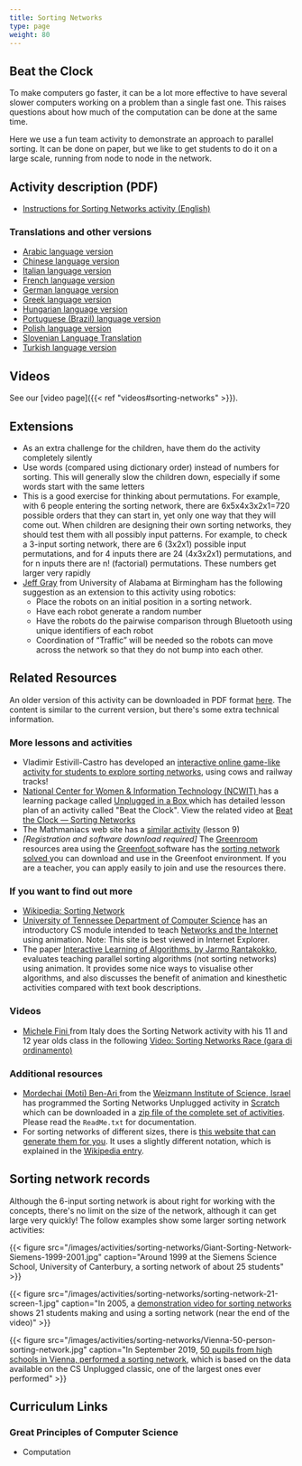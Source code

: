 ```yaml
---
title: Sorting Networks
type: page
weight: 80
---
```


## Beat the Clock

To make computers go faster, it can be a lot more effective to have several slower computers working on a problem than a single fast one.
This raises questions about how much of the computation can be done at the same time.

Here we use a fun team activity to demonstrate an approach to parallel sorting.
It can be done on paper, but we like to get students to do it on a large scale, running from node to node in the network.

## Activity description (PDF)

-  [Instructions for Sorting Networks activity (English)](/documents/activities/sorting-network/unplugged-08-sorting_networks-2010.pdf)

### Translations and other versions

- [Arabic language version](/documents/activities/sorting-network/arabic_translation_sorting_networks.pdf)
- [Chinese language version](/documents/activities/sorting-network/Sorting-Networks-Chinese-Version.pdf)
- [Italian language version](/documents/activities/sorting-network/sorting-networks-italian-2009.pdf)
- [French language version](/documents/activities/sorting-network/08_fr_R%C3%A9seaux_de_tri.pdf)
- [German language version](/documents/activities/sorting-network/CSUnplugged_OS_2015_v3.2.2_AL_Ak-8.pdf)
- [Greek language version](/documents/activities/sorting-network/unplugged-08-sorting_networks_greek.pdf)
- [Hungarian language version](/documents/activities/sorting-network/SortingNetworks_3.2.2_HU.pdf)
- [Portuguese (Brazil) language version](/documents/activities/sorting-network/portuguese-brazil-08.pdf)
- [Polish language version](/documents/activities/sorting-network/A8.pdf)
- [Slovenian Language Translation](/documents/activities/sorting-network/08-Vzporedno-urejanje.pdf)
- [Turkish language version](/documents/activities/sorting-network/unplugged-08-sorting_networks_turkish.pdf)

## Videos

See our [video page]({{< ref "videos#sorting-networks" >}}).

## Extensions

- As an extra challenge for the children, have them do the activity completely silently
- Use words (compared using dictionary order) instead of numbers for sorting. This will generally slow the children down, especially if some words start with the same letters
- This is a good exercise for thinking about permutations. For example, with 6 people entering the sorting network, there are 6x5x4x3x2x1=720 possible orders that they can start in, yet only one way that they will come out. When children are designing their own sorting networks, they should test them with all possibly input patterns. For example, to check a 3-input sorting network, there are 6 (3x2x1) possible input permutations, and for 4 inputs there are 24 (4x3x2x1) permutations, and for n inputs there are n! (factorial) permutations. These numbers get larger very rapidly
- [Jeff Gray](http://www.gray-area.org/) from University of Alabama at Birmingham has the following suggestion as an extension to this activity using robotics:
    - Place the robots on an initial position in a sorting network.
    - Have each robot generate a random number
    - Have the robots do the pairwise comparison through Bluetooth using unique identifiers of each robot
    - Coordination of “Traffic” will be needed so the robots can move across the network so that they do not bump into each other.

<!--
## Photos

wp-content/uploads/2014/12/sorting-networks-photo-1_1-750x500.jpg
Photos from Computer Science camps for students aged 8-12, run by Mark Laprairie of the University of Regina.

wp-content/uploads/2014/12/sorting-networks-photo-2_0-750x500.jpg
Students in New Zealand run the sorting network outdoors.

wp-content/uploads/2014/12/sorting-networks-photo-3_0-750x500.jpg
Sorting networks can also be set up as a board game if there's not enough space to run around.

wp-content/uploads/2014/12/DSC24754-750x500.jpg
Tim guides students in Sorting Networks activity, UOC, Christchurch, 17-18.04.2008

wp-content/uploads/2014/12/IMG_0680-640x426.jpg
Prof Wada with students, Informatics Education Symposium 2010, Osaka, Japan

wp-content/uploads/2014/12/IMG_5235-750x500.jpg
A 9 year old prepares the Sorting Network Activity with Michele Fini, Italy

wp-content/uploads/2014/12/IMG_5242-750x500.jpg
Sorting Network Activity with 11 & 12 year olds, Michele Fini, Italy, 2010

wp-content/uploads/2014/12/RIMG1780_0-640x426.jpg
Fujitsu's Kid's Event CSU Workshop, Tokyo, August 2010

wp-content/uploads/2014/12/RIMG1780-640x426.jpg
Fujitsu's Kid's Event CSU Workshop, Tokyo, August 2010

wp-content/uploads/2014/12/Charlie-McDowell-UCSC-750x500.png
Sorting Networks on Stairs - Charlie McDowell Univ. of Calif. Santa Cruz

wp-content/uploads/2015/01/DSC_5006-750x500.jpg
Students using a sorting network outside

wp-content/uploads/2015/01/DSC_4979-750x500.jpg
Half way through

wp-content/uploads/2015/01/DSC_4940-750x500.jpg
Bigger numbers

wp-content/uploads/2015/01/DSC_4927-750x500.jpg
Comparing numbers
-->

## Related Resources

An older version of this activity can be downloaded in PDF format [here](/documents/activities/sorting-network/unplugged-08-sorting_networks-original.pdf). The content is similar to the current version, but there's some extra technical information.

### More lessons and activities

- Vladimir Estivill-Castro has developed an [interactive online game-like activity for students to explore sorting networks](http://vladestivill-castro.net/teaching/SortTheCowsJuly2010.d/RailSortConcretePrograming.htm), using cows and railway tracks!
- [National Center for Women & Information Technology (NCWIT) ](https://www.ncwit.org/) has a learning package called [ Unplugged in a Box ](http://www.ncwit.org/resources/computer-science-box-unplug-your-curriculum) which has detailed lesson plan of an activity called "Beat the Clock". View the related video at [Beat the Clock — Sorting Networks](https://www.youtube.com/watch?v=30WcPnvfiKE)
- The Mathmaniacs web site has a [similar activity](http://www.mathmaniacs.org/lessons/09-sortnet/index.html) (lesson 9)
- *[Registration and software download required]* The [Greenroom ](https://greenroom.greenfoot.org/door) resources area using the [ Greenfoot ](https://www.greenfoot.org/door) software has the [sorting network solved ](https://greenroom.greenfoot.org/resources/7) you can download and use in the Greenfoot environment. If you are a teacher, you can apply easily to join and use the resources there.

### If you want to find out more

- [Wikipedia: Sorting Network](http://en.wikipedia.org/wiki/Sorting_network)
- [University of Tennessee Department of Computer Science](http://www.eecs.utk.edu) has an introductory CS module intended to teach [ Networks and the Internet ](http://web.eecs.utk.edu/research/cs100modules/module5/index.html)using animation. Note: This site is best viewed in Internet Explorer.
- The paper [Interactive Learning of Algorithms, by Jarmo Rantakokko](http://www.it.uu.se/research/publications/reports/2004-023/2004-023-nc.pdf), evaluates teaching parallel sorting algorithms (not sorting networks) using animation. It provides some nice ways to visualise other algorithms, and also discusses the benefit of animation and kinesthetic activities compared with text book descriptions.

### Videos

- [Michele Fini ](http://michele-fini.blogspot.sg/) from Italy does the Sorting Network activity with his 11 and 12 year olds class in the following [Video: Sorting Networks Race (gara di ordinamento) ](http://www.youtube.com/watch?v=57EHF6TpfL4)

### Additional resources

- [Mordechai (Moti) Ben-Ari ](http://www.weizmann.ac.il/sci-tea/benari/home) from the [ Weizmann Institute of Science, Israel ](https://www.weizmann.ac.il/pages/) has programmed the Sorting Networks Unplugged activity in [Scratch ](https://scratch.mit.edu/) which can be downloaded in a [ zip file of the complete set of activities](https://code.google.com/archive/p/scratch-unplugged/downloads). Please read the `ReadMe.txt` for documentation.
- For sorting networks of different sizes, there is [this website that can generate them for you](http://pages.ripco.net/%7Ejgamble/nw.html). It uses a slightly different notation, which is explained in the [Wikipedia entry](http://en.wikipedia.org/wiki/Sorting_network).

## Sorting network records

Although the 6-input sorting network is about right for working with the concepts, there's no limit on the size of the network, although it can get large very quickly! The follow examples show some larger sorting network activities:

{{< figure src="/images/activities/sorting-networks/Giant-Sorting-Network-Siemens-1999-2001.jpg" caption="Around 1999 at the Siemens Science School, University of Canterbury, a sorting network of about 25 students" >}}

{{< figure src="/images/activities/sorting-networks/sorting-network-21-screen-1.jpg" caption="In 2005, a [demonstration video for sorting networks](https://www.youtube.com/watch?v=30WcPnvfiKE) shows 21 students making and using a sorting network (near the end of the video)" >}}

{{< figure src="/images/activities/sorting-networks/Vienna-50-person-sorting-network.jpg" caption="In September 2019, [50 pupils from high schools in Vienna, performed a sorting network](https://www.youtube.com/watch?v=eI0nniqgQnc), which is based on the data available on the CS Unplugged classic, one of the largest ones ever performed" >}}

## Curriculum Links

### Great Principles of Computer Science

- Computation
